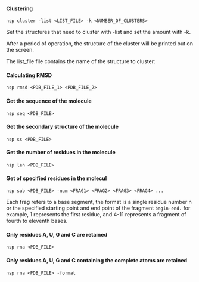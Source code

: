 <h4 id="cluster">Clustering</h4>

    nsp cluster -list <LIST_FILE> -k <NUMBER_OF_CLUSTERS>

Set the structures that need to cluster with -list and set the amount with -k.

After a period of operation, the structure of the cluster will be printed out on the screen.

The list_file file contains the name of the structure to cluster:

<h4 id="rmsd">Calculating RMSD</h4>

    nsp rmsd <PDB_FILE_1> <PDB_FILE_2>

<h4 id="seq">Get the sequence of the molecule </h4>

    nsp seq <PDB_FILE>

<h4 id="ss">Get the secondary structure of the molecule </h4>

    nsp ss <PDB_FILE>

<h4 id="len">Get the number of residues in the molecule</h4>

    nsp len <PDB_FILE>

<h4 id="sub">Get of specified residues in the molecul</h4>

    nsp sub <PDB_FILE> -num <FRAG1> <FRAG2> <FRAG3> <FRAG4> ...

Each frag refers to a base segment, the format is a single residue number n or the specified starting point and end point of the fragment  `begin-end.`
for example, 1 represents the first residue, and 4-11 represents a fragment of fourth to eleventh bases.

<h4 id="rna">Only residues A, U, G and C are retained</h4>

    nsp rna <PDB_FILE>

<h4 id="rna-format">Only residues A, U, G and C containing the complete atoms are retained</h4>

    nsp rna <PDB_FILE> -format

    

    
